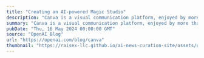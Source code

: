 ```yaml
---
title: "Creating an AI-powered Magic Studio"
description: "Canva is a visual communication platform, enjoyed by more than 175 million people monthly to make presentations, videos, documents, websites, social media graphics and more. A majority of the world’s knowledge workers lack design training, but Canva’s combination of an easy-to-use interface, vast libraries, and time-saving tools allows anyone to create visually compelling content."
summary: "Canva is a visual communication platform, enjoyed by more than 175 million people monthly to make presentations, videos, documents, websites, social media graphics and more. A majority of the world’s knowledge workers lack design training, but Canva’s combination of an easy-to-use interface, vast libraries, and time-saving tools allows anyone to create visually compelling content."
pubDate: "Thu, 16 May 2024 00:00:00 GMT"
source: "OpenAI Blog"
url: "https://openai.com/blog/canva"
thumbnail: "https://raisex-llc.github.io/ai-news-curation-site/assets/openai_logo.png"
---
```


